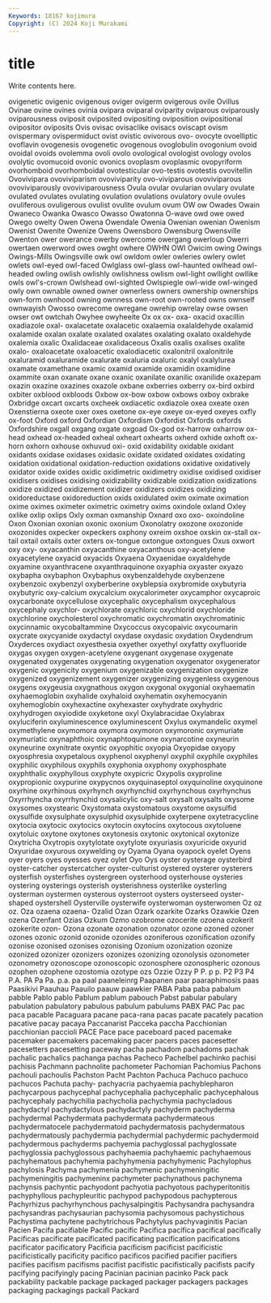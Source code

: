 ```yaml
---
Keywords: 18167 kojimura
Copyright: (C) 2024 Koji Murakami
---
```


# title

Write contents here.



 ovigenetic ovigenic ovigenous oviger ovigerm ovigerous ovile
Ovillus Ovinae ovine ovines ovinia ovipara oviparal oviparity oviparous oviparously
oviparousness oviposit oviposited ovipositing oviposition ovipositional ovipositor oviposits Ovis ovisac
ovisaclike ovisacs oviscapt ovism ovispermary ovispermiduct ovist ovistic ovivorous ovo-
ovocyte ovoelliptic ovoflavin ovogenesis ovogenetic ovogenous ovoglobulin ovogonium ovoid ovoidal
ovoids ovolemma ovoli ovolo ovological ovologist ovology ovolos ovolytic ovomucoid
ovonic ovonics ovoplasm ovoplasmic ovopyriform ovorhomboid ovorhomboidal ovotesticular ovo-testis ovotestis
ovovitellin Ovovivipara ovoviviparism ovoviviparity ovo-viviparous ovoviviparous ovoviviparously ovoviviparousness Ovula ovular
ovularian ovulary ovulate ovulated ovulates ovulating ovulation ovulations ovulatory ovule
ovules ovuliferous ovuligerous ovulist ovulite ovulum ovum OW ow Owades
Owain Owaneco Owanka Owasco Owasso Owatonna O-wave owd owe owed
Owego owelty Owen Owena Owendale Owenia Owenian owenian Owenism Owenist
Owenite Owenize Owens Owensboro Owensburg Owensville Owenton ower owerance owerby
owercome owergang owerloup Owerri owertaen owerword owes owght owhere OWHN
OWI Owicim owing Owings Owings-Mills Owingsville owk owl owldom owler
owleries owlery owlet owlets owl-eyed owl-faced Owlglass owl-glass owl-haunted owlhead
owl-headed owling owlish owlishly owlishness owlism owl-light owllight owllike owls
owl's-crown Owlshead owl-sighted Owlspiegle owl-wide owl-winged owly own ownable owned
owner ownerless owners ownership ownerships own-form ownhood owning ownness own-root
own-rooted owns ownself ownwayish Owosso owrecome owregane owrehip owrelay owse
owsen owser owt owtchah Owyhee owyheeite Ox ox ox- oxa-
oxacid oxacillin oxadiazole oxal- oxalacetate oxalacetic oxalaemia oxalaldehyde oxalamid oxalamide
oxalan oxalate oxalated oxalates oxalating oxalato oxaldehyde oxalemia oxalic Oxalidaceae
oxalidaceous Oxalis oxalis oxalises oxalite oxalo- oxaloacetate oxaloacetic oxalodiacetic oxalonitril
oxalonitrile oxaluramid oxaluramide oxalurate oxaluria oxaluric oxalyl oxalylurea oxamate oxamethane
oxamic oxamid oxamide oxamidin oxamidine oxammite oxan oxanate oxane oxanic
oxanilate oxanilic oxanilide oxazepam oxazin oxazine oxazines oxazole oxbane oxberries
oxberry ox-bird oxbird oxbiter oxblood oxbloods Oxbow ox-bow oxbow oxbows
oxboy oxbrake Oxbridge oxcart oxcarts oxcheek oxdiacetic oxdiazole oxea oxeate
oxen Oxenstierna oxeote oxer oxes oxetone ox-eye oxeye ox-eyed oxeyes
oxfly ox-foot Oxford oxford Oxfordian Oxfordism Oxfordist Oxfords oxfords Oxfordshire
oxgall oxgang oxgate oxgoad Ox-god ox-harrow oxharrow ox-head oxhead ox-headed
oxheal oxheart oxhearts oxherd oxhide oxhoft ox-horn oxhorn oxhouse oxhuvud
oxi- oxid oxidability oxidable oxidant oxidants oxidase oxidases oxidasic oxidate
oxidated oxidates oxidating oxidation oxidational oxidation-reduction oxidations oxidative oxidatively oxidator
oxide oxides oxidic oxidimetric oxidimetry oxidise oxidised oxidiser oxidisers oxidises
oxidising oxidizability oxidizable oxidization oxidizations oxidize oxidized oxidizement oxidizer oxidizers
oxidizes oxidizing oxidoreductase oxidoreduction oxids oxidulated oxim oximate oximation oxime
oximes oximeter oximetric oximetry oxims oxindole oxland Oxley oxlike oxlip
oxlips Oxly oxman oxmanship Oxnard oxo oxo- oxoindoline Oxon Oxonian
oxonian oxonic oxonium Oxonolatry oxozone oxozonide oxozonides oxpecker oxpeckers oxphony
oxreim oxshoe oxskin ox-stall ox-tail oxtail oxtails oxter oxters ox-tongue
oxtongue oxtongues Oxus oxwort oxy oxy- oxyacanthin oxyacanthine oxyacanthous oxy-acetylene
oxyacetylene oxyacid oxyacids Oxyaena Oxyaenidae oxyaldehyde oxyamine oxyanthracene oxyanthraquinone oxyaphia
oxyaster oxyazo oxybapha oxybaphon Oxybaphus oxybenzaldehyde oxybenzene oxybenzoic oxybenzyl oxyberberine
oxyblepsia oxybromide oxybutyria oxybutyric oxy-calcium oxycalcium oxycalorimeter oxycamphor oxycaproic oxycarbonate
oxycellulose oxycephalic oxycephalism oxycephalous oxycephaly oxychlor- oxychlorate oxychloric oxychlorid oxychloride
oxychlorine oxycholesterol oxychromatic oxychromatin oxychromatinic oxycinnamic oxycobaltammine Oxycoccus oxycopaivic oxycoumarin
oxycrate oxycyanide oxydactyl oxydase oxydasic oxydation Oxydendrum Oxyderces oxydiact oxyesthesia
oxyether oxyethyl oxyfatty oxyfluoride oxygas oxygen oxygen-acetylene oxygenant oxygenase oxygenate
oxygenated oxygenates oxygenating oxygenation oxygenator oxygenerator oxygenic oxygenicity oxygenium oxygenizable
oxygenization oxygenize oxygenized oxygenizement oxygenizer oxygenizing oxygenless oxygenous oxygens oxygeusia
oxygnathous oxygon oxygonal oxygonial oxyhaematin oxyhaemoglobin oxyhalide oxyhaloid oxyhematin oxyhemocyanin
oxyhemoglobin oxyhexactine oxyhexaster oxyhydrate oxyhydric oxyhydrogen oxyiodide oxyketone oxyl Oxylabracidae
Oxylabrax oxyluciferin oxyluminescence oxyluminescent Oxylus oxymandelic oxymel oxymethylene oxymomora oxymora
oxymoron oxymoronic oxymuriate oxymuriatic oxynaphthoic oxynaphtoquinone oxynarcotine oxyneurin oxyneurine oxynitrate
oxyntic oxyophitic oxyopia Oxyopidae oxyopy oxyosphresia oxypetalous oxyphenol oxyphenyl oxyphil
oxyphile oxyphiles oxyphilic oxyphilous oxyphils oxyphonia oxyphony oxyphosphate oxyphthalic oxyphyllous
oxyphyte oxypicric Oxypolis oxyproline oxypropionic oxypurine oxypycnos oxyquinaseptol oxyquinoline oxyquinone
oxyrhine oxyrhinous oxyrhynch oxyrhynchid oxyrhynchous oxyrhynchus Oxyrrhyncha oxyrrhynchid oxysalicylic oxy-salt
oxysalt oxysalts oxysome oxysomes oxystearic Oxystomata oxystomatous oxystome oxysulfid oxysulfide
oxysulphate oxysulphid oxysulphide oxyterpene oxytetracycline oxytocia oxytocic oxytocics oxytocin oxytocins
oxytocous oxytoluene oxytoluic oxytone oxytones oxytonesis oxytonic oxytonical oxytonize Oxytricha
Oxytropis oxytylotate oxytylote oxyuriasis oxyuricide oxyurid Oxyuridae oxyurous oxywelding oy
Oyama Oyana oyapock oyelet Oyens oyer oyers oyes oyesses oyez
oylet Oyo Oys oyster oysterage oysterbird oyster-catcher oystercatcher oyster-culturist oystered
oysterer oysterers oysterfish oysterfishes oystergreen oysterhood oysterhouse oysteries oystering oysterings
oysterish oysterishness oysterlike oysterling oysterman oystermen oysterous oysterroot oysters oysterseed
oyster-shaped oystershell Oysterville oysterwife oysterwoman oysterwomen Oz oz oz. Oza
ozaena ozaena- Ozalid Ozan Ozark ozarkite Ozarks Ozawkie Ozen ozena
Ozenfant Ozias Ozkum Ozmo ozobrome ozocerite ozoena ozokerit ozokerite ozon-
Ozona ozonate ozonation ozonator ozone ozoned ozoner ozones ozonic ozonid
ozonide ozonides ozoniferous ozonification ozonify ozonise ozonised ozonises ozonising Ozonium
ozonization ozonize ozonized ozonizer ozonizers ozonizes ozonizing ozonolysis ozonometer ozonometry
ozonoscope ozonoscopic ozonosphere ozonospheric ozonous ozophen ozophene ozostomia ozotype ozs
Ozzie Ozzy P P. p p. P2 P3 P4 P.A.
PA Pa Pa. p.a. pa paal paaneleinrg Paapanen paar paaraphimosis
paas Paasikivi Paauhau Paauilo paauw paawkier PABA Paba paba pabalum
pabble Pablo pablo Pablum pablum pabouch Pabst pabular pabulary pabulation
pabulatory pabulous pabulum pabulums PABX PAC Pac pac paca pacable
Pacaguara pacane paca-rana pacas pacate pacately pacation pacative pacay pacaya
Paccanarist Pacceka paccha Pacchionian pacchionian paccioli PACE Pace pace paceboard
paced pacemake pacemaker pacemakers pacemaking pacer pacers paces pacesetter pacesetters
pacesetting paceway pacha pachadom pachadoms pachak pachalic pachalics pachanga pachas
Pacheco Pachelbel pachinko pachisi pachisis Pachmann pachnolite pachometer Pachomian Pachomius
Pachons pachouli pachoulis Pachston Pacht Pachton Pachuca Pachuco pachuco pachucos
Pachuta pachy- pachyacria pachyaemia pachyblepharon pachycarpous pachycephal pachycephalia pachycephalic pachycephalous
pachycephaly pachychilia pachycholia pachychymia pachycladous pachydactyl pachydactylous pachydactyly pachyderm pachyderma
pachydermal Pachydermata pachydermata pachydermateous pachydermatocele pachydermatoid pachydermatosis pachydermatous pachydermatously pachydermia
pachydermial pachydermic pachydermoid pachydermous pachyderms pachyemia pachyglossal pachyglossate pachyglossia pachyglossous
pachyhaemia pachyhaemic pachyhaemous pachyhematous pachyhemia pachyhymenia pachyhymenic Pachylophus pachylosis Pachyma
pachymenia pachymenic pachymeningitic pachymeningitis pachymeninx pachymeter pachynathous pachynema pachynsis pachyntic
pachyodont pachyotia pachyotous pachyperitonitis pachyphyllous pachypleuritic pachypod pachypodous pachypterous Pachyrhizus
pachyrhynchous pachysalpingitis Pachysandra pachysandra pachysandras pachysaurian pachysomia pachysomous pachystichous Pachystima
pachytene pachytrichous Pachytylus pachyvaginitis Pacian Pacien Pacifa pacifiable Pacific pacific
Pacifica pacifica pacifical pacifically Pacificas pacificate pacificated pacificating pacification pacifications
pacificator pacificatory Pacificia pacificism pacificist pacificistic pacificistically pacificity pacifico pacificos
pacified pacifier pacifiers pacifies pacifism pacifisms pacifist pacifistic pacifistically pacifists
pacify pacifying pacifyingly pacing Pacinian pacinian pacinko Pack pack packability
packable package packaged packager packagers packages packaging packagings packall Packard
